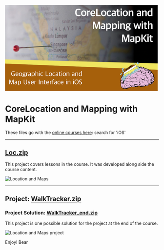 <img src="https://github.com/bearc0025/onlineCourses/blob/main/LocationMaps/icon.png?raw=true" alt="iOS Location and Maps" style="width:500px;"/>

# CoreLocation and Mapping with MapKit

These files go with the [online courses here](https://amzn.to/3p0yrZk): search for 'iOS'

<hr/>

## [Loc.zip](https://github.com/bearc0025/onlineCourses/raw/main/LocationMaps/Loc.zip)

This project covers lessons in the course. It was developed along side the course content.

<img src="" 
     alt="Location and Maps" style="width:200px;"/>

<hr/>

## Project: [WalkTracker.zip](https://github.com/bearc0025/onlineCourses/raw/main/LocationMaps/WalkTracker.zip)

### Project Solution: [WalkTracker_end.zip](https://github.com/bearc0025/onlineCourses/raw/main/LocationMaps/WalkTracker_end.zip)

This project is one possible solution for the project at the end of the course. 

<img src="" 
     alt="Location and Maps project" style="width:200px;"/>


Enjoy!
Bear

